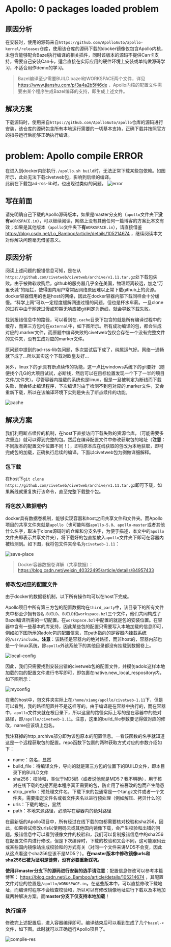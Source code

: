 # Apollo: 0 packages loaded problem
## 原因分析
在安装时，使用的源码来自`https://github.com/ApolloAuto/apollo-kernel/releases`仓库，使用该仓库的源码下载的docker镜像仅包含Apollo内核，未包含能够配合Bazel执行编译的相关插件，同时该版本的源码不提供Can卡支持，需要自己安装Can卡，适合直接在实际应用的硬件环境上安装或单纯做源码学习，不适合用作demo的学习。  
>  Bazel编译至少需要BUILD.bazel和WORKSPACE两个文件，详见 https://www.jianshu.com/p/3a4a2b5f46de ，Apollo内核的配置文件需要由某个程序生成Bazel编译的支持，即生成上述文件。
## 解决方案
下载源码时，使用来自`https://github.com/ApolloAuto/apollo`仓库的源码进行安装，该仓库的源码包含所有本地运行需要的一切基本支持，正确下载并按照官方的指导运行后能够正确执行编译。

# problem: Apollo compile ERROR

在进入到docker内部执行`./apollo.sh build`时，无法正常下载某些包依赖。如图所示，此处无法下载civetweb包，影响到后续的编译。  
此前在下载包ad-rss-lib时，也出现过类似的问题。
![error](/res/install&compile_problem/0_package_error.png)

## 写在前面

请先明确自己下载的Apollo源码版本，如果是master分支的（`apollo`文件夹下**没有**`WORKSPACE.in`），可以继续阅读，网络上没有其他任何一篇博客的方案比本文有效；如果是其他版本（`apollo`文件夹下**有**`WORKSPACE.in`），请直接借鉴 https://blog.csdn.net/Lo_Bamboo/article/details/105214674 ，继续阅读本文对你解决问题毫无借鉴意义。  

## 原因分析

阅读上述问题的报错信息可知，是在从`https://github.com/civetweb/civetweb/archive/v1.11.tar.gz`处下载包失败。由于被微软收购后，github的服务器几乎全在美国，物理距离较远，加之“万里长城”的阻拦，使得国内用户常常因网络原因难以正常下载github上的资源。docker容器借用的也是host的网络，因此在docker容器内部下载同样会十分缓慢。“科学上网”可以一定程度缓解网速过慢的问题，但也是杯水车薪。一旦clone的过程中由于网速过慢或短期无响应被git判定为断线，就会导致下载失败。  
  
找到报错信息中的路径，可以看到在`.cache`目录下包含的就是所有编译过程中的缓存，而第三方包均在`external`中，如下图所示。所有成功编译的包，都会生成对应的.marker文件，而原题中编译失败的civetweb包仅会存在一个没有完整文件的文件夹，没有生成对应的marker文件。  
  
原问题中提到的ad-rss-lib包问题，多次尝试后下成了，纯属运气好。网络一通畅就下成了...所以其实这个下载对欧皇友好...  
  
另外，linux下的git具有断点续传的功能，这一点比windows系统下的git要好（随便找个几G的大项目试试，必断线，然后可以在目标位置发现一个下了一半的项目文件/文件夹）。尽管容器内挂载的系统也是linux，但是一旦被判定为断线而下载失败，就会终止编译程序，下次编译时由于检测不到包对应的.marker文件，又会重新下载，所以在该编译环境下实则是失去了断点续传的功能。  
  
![cache](/res/install&compile_problem/cache.jpg)  

## 解决方案

我们利用断点续传的机制，在host下直接访问下载失败的资源仓库，（可能需要多次重连）就可以得到完整的包。然后在编译配置文件中修改获取包的地址（**注意**：不同版本的配置文件位置不同！），即将原本应在线获取的包改为本地获取，即可完成包的加载，正确执行后续的编译。下面以civetweb包为例做详细解释。

### 包下载

在host下`git clone https://github.com/civetweb/civetweb/archive/v1.11.tar.gz`即可下载，如果断线就重复执行该命令，直至完整下载整个包。

### 将包放入数据卷内

docker具有数据卷机制，能够实现容器和host之间共享文件和文件夹。而Apollo项目的共享文件夹就是`apollo`（也可能叫做`apollo-5.0`、`apollo-master`或者其他什么名字，取决于clone源码时的仓库和分支名字，为便于描述，本文中的`apollo`文件夹即表示共享文件夹），将下载好的包直接放入`apollo`文件夹下即可在容器内被检测到。如下图，我将包文件夹命名为`civetweb-1.11`：  
  
![save-place](/res/install&compile_problem/save-place.jpg)  

>  Docker容器数据卷详解（共享数据）：https://blog.csdn.net/weixin_40322495/article/details/84957433

### 修改包对应的配置文件

由于docker的数据卷机制，以下所有操作均可以在host下完成。  
  
Apollo项目中所有第三方包的配置数据均在`third_party`中，该目录下的所有文件夹中都至少拥有`包名.BUILD`、`BUILD`和`workspace.bzl`三个文件，他们共同构成了Bazel编译所需的一切配置。在`workspace.bzl`中配置的就是包的安装位置。在容器中含有一些基本的库支持，因此某些包的配置只需要写入本地加载的信息即可，例如如下图所示的adolc包的配置信息，其path指向的是容器内挂载系统的`/usr/include`。**注意**：该路径是容器内的绝对路径，而非host的，容器内部也是一个linux系统，除`apollo`外该系统下的其他目录都没有挂载到数据卷上。  
  
![local-config](/res/install&compile_problem/local-config.jpg)  
  
因此，我们只需要找到安装出错的civetweb包的配置文件，并模仿adolc这样本地加载的包的配置文件进行书写即可，即包裹在native.new_local_respository内，如下图所示：  
  
![myconfig](/res/install&compile_problem/myconfig.jpg)  
  
在我的host中，包文件夹实际上在`/home/xiang/apollo/civetweb-1.11`下，但是可以看到，我的路径配置并不是这样写的。由于编译是在容器中执行的，而在容器中，`apollo`文件夹就在根目录下，所以这里的路径实际上写的是在容器中的绝对路径，即`/apollo/civetweb-1.11`。注意，这里的build_file参数要记得做对应的修改，name应该填上包名。  
  
我注释掉的http_archive部分即为该包原本的配置信息。一看该函数的名字就知道这是一个远程获取包的配置。repo函数下包裹的两种获取方式对应的参数介绍如下：

*  name：包名，显然
*  build_file：待编译文件，导向的就是第三方包的位置下的BUILD文件，即本目录下的BUILD文件
*  sha256：校验和，类似于MD5码（或者说他就是MD5？我不明确），用于核对在线下载的包是否是本程序真正需要的包，防止用了被篡改的包而产生隐患
*  strip_prefix：预处理文件名，下载下来的包通常是一个tar.gz文件或者一个文件夹，需要指定文件名或者文件夹名以进行预处理（例如解压、拷贝什么的）
*  urls：下载的地址，显然
*  path：本地来源路径，必须写在容器内的绝对路径

在最新版的Apollo项目中，所有经过在线下载的包都需要核对校验和sha256，因此，如果尝试修改urls以使用码云或其他国内镜像下载，会产生校验和出错的问题。报错信息中可以看到镜像文件的校验和，我们可以复制报错信息中的sha256在配置文件内进行修改，但是下次编译时，下载的校验和又会不同，这可能跟码云或某些国内镜像站生成校验和的方式有关（对同一个文件来讲MD5不会变，因此从这点看这个sha256应该不是MD5？）。**在master版本中修改镜像urls和sha256已被为证明是徒劳，没有必要重新踩坑。**  
  
**使用非master分支下的源码进行安装的选手请注意**：配置信息修改可以参考本篇博客： https://blog.csdn.net/Lo_Bamboo/article/details/105214674 ，其配置文件对应的位置是`/apollo/WORKSPACE.in`。在这些版本中，可以直接修改下载地址，而编译时程序不会检查校验和，所以可以有修改镜像地址进行下载以及本地加载两种解决方案。而**master分支下仅支持本地加载**！

### 执行编译

修改完上述配置后，进入容器编译即可。编译结束后可以看到生成了几个`bazel-×`文件，如下图。此时就可以正确运行Apollo项目了。  
  
![compile-res](/res/install&compile_problem/compile-res.jpg)